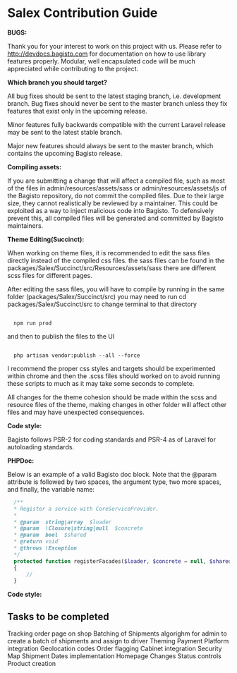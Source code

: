 # Salex Contribution Guide

**BUGS:**

Thank you for your interest to work on this project with us. Please refer to http://devdocs.bagisto.com for documentation on how to use library features properly. Modular, well encapsulated code will be much appreciated while contributing to the project.


**Which branch you should target?**

All bug fixes should be sent to the latest staging branch, i.e. development branch. Bug fixes should never be sent to the master branch unless they fix features that exist only in the upcoming release.

Minor features fully backwards compatible with the current Laravel release may be sent to the latest stable branch.

Major new features should always be sent to the master branch, which contains the upcoming Bagisto release.

**Compiling assets:**

If you are submitting a change that will affect a compiled file, such as most of the files in admin/resources/assets/sass or admin/resources/assets/js of the Bagisto repository, do not commit the compiled files. Due to their large size, they cannot realistically be reviewed by a maintainer. This could be exploited as a way to inject malicious code into Bagisto. To defensively prevent this, all compiled files will be generated and committed by Bagisto maintainers.

**Theme Editing(Succinct):**

When working on theme files, it is recommended to edit the sass files directly instead of the compiled css files. the sass files can be found in the packages/Salex/Succinct/src/Resources/assets/sass there are different scss files for different pages.

After editing the sass files, you will have to compile by running in the same folder (packages/Salex/Succinct/src)
you may need to run cd packages/Salex/Succinct/src to change terminal to that directory

  ``` script

    npm run prod

  ```
and then to publish the files to the UI

  ``` terminal

    php artisan vendor:publish --all --force

  ```

I recommend the proper css styles and targets should be experimented within chrome and then the .scss files should worked on to avoid running these scripts to much as it may take some seconds to complete.

All changes for the theme cohesion should be made within the scss and resource files of the theme, making changes in other folder will affect other files and may have unexpected consequences.


**Code style:**

Bagisto follows PSR-2 for coding standards and PSR-4 as of Laravel for autoloading standards.

**PHPDoc:**

Below is an example of a valid Bagisto doc block. Note that the @param attribute is followed by two spaces, the argument type, two more spaces, and finally, the variable name:
  ``` php
    /**
    * Register a service with CoreServiceProvider.
    *
    * @param  string|array  $loader
    * @param  \Closure|string|null  $concrete
    * @param  bool  $shared
    * @return void
    * @throws \Exception
    */
    protected function registerFacades($loader, $concrete = null, $shared = false)
    {
        //
    }
  ```

**Code style:**

## Tasks to be completed

Tracking order page on shop
Batching of Shipments algorighm for admin to create a batch of shipments and assign to driver
Theming
Payment Platform integration
Geolocation codes
Order flagging
Cabinet integration
Security
Map
Shipment Dates implementation
Homepage Changes
Status controls
Product creation